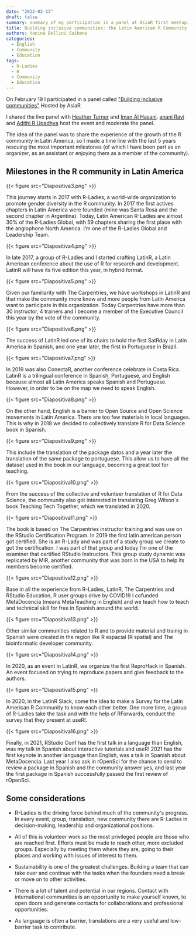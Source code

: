 ```yaml
---
date: "2022-02-13"
draft: false
summary: summary of my participation in a panel at AsiaR first meetup.
title: Building inclusive communities: the Latin American R Community
authors: Yanina Bellini Saibene
categories:
  - English
  - Community
  - Education
tags: 
  - R-Ladies
  - R
  - Community
  - Education
---
```


On February 19 I participated in a panel called ["Building inclusive communities"](https://twitter.com/AsiaR_comm/status/1491916831522639876?s=20&t=eZl8e_Yn341iAaL05tms7w) Hosted by AsiaR


I shared the live panel with [Heather Turner](https://www.heatherturner.net/) and  [Iman Al Hasani](). [anani Ravi](http://www.talarify.co.za/About-Us/) and [Adithi R Upadhya](https://twitter.com/malvikaSharan) host the event and moderate the panel.


The idea of the panel was to share the experience of the growth of the R community in Latin America, so I made a time line with the last 5 years rescuing the most important milestones (of which I have been part as an organizer, as an assistant or enjoying them as a member of the community).

## Milestones in the R community in Latin America

{{< figure src="Diapositiva3.png" >}}

This journey starts in 2017 with R-Ladies, a world-wide organization to promote gender diversity in the R community. In 2017 the first actives chapters in Latin America were founded (mine was Santa Rosa and the second chapter in Argentina). Today, Latin American R-Ladies are almost 30% of the R-Ladies Global, with 59 chapters sharing the first place with the anglophone North America. I’m one of the R-Ladies Global and Leadership Team.

{{< figure src="Diapositiva4.png" >}}

In late 2017, a group of R-Ladies and I started crafting LatinR, a Latin American conference about the use of R for research and development. LatinR will have its five edition this year, in hybrid format.   

{{< figure src="Diapositiva5.png" >}}

Given our familiarity with The Carpentries, we have workshops in LatinR and that make the community more know and more people from Latin America want to participate in this organization. Today Carpentries have more than 30 instructor, 4 trainers and I become a member of the Executive Council this year by the vote of the community. 

{{< figure src="Diapositiva6.png" >}}

The success of LatinR led one of its chairs to hold the first SatRday in Latin America in Spanish, and one year later, the first in Portuguese in Brazil. 

{{< figure src="Diapositiva7.png" >}}

In 2019 was also ConectaR, another conference celebrate in Costa Rica. 
LatinR is a trilingual conference in Spanish, Portuguese, and English because almost all Latin America speaks Spanish and Portuguese. However, in order to be on the map we need to speak English.  

{{< figure src="Diapositiva8.png" >}}

On the other hand, English is a barrier to Open Source and Open Science movements in Latin America. There are too few materials in local languages. This is why in 2018 we decided to collectively translate R for Data Science book in Spanish. 

{{< figure src="Diapositiva9.png" >}}

This include the translation of the package datos and a year later the translation of the same package to portuguese.  This allow us to have all the dataset used in the book in our language, becoming a great tool for teaching.

{{< figure src="Diapositiva10.png" >}}

From the success of the collective and volunteer translation of R for Data Science, the community also got interested in translating Greg Wilson´s book Teaching Tech Together, which we translated in 2020. 

{{< figure src="Diapositiva11.png" >}}

The book is based on The Carpentries instructor training and was use on the RStudio Certification Program. In 2019 the first latin american person got certified. She is an R-Lady and was part of a study group we create to got the certification. I was part of that group and today I’m one of the examiner that certified RStudio Instructors.  This group study dynamic was replicated by MiR, another community that was born in the USA to help its members become certified.

{{< figure src="Diapositiva12.png" >}}

Base in all the experience from R-Ladies, LatinR, The Carpentries and RStudio Education, R user groups drive by COVID19 I cofunded MetaDocencia (means MetaTeaching in English) and we teach how to teach and technical skill for free in Spanish around the world.

{{< figure src="Diapositiva13.png" >}}

Other similar communities related to R and to provide material and trainig in Spanish were created in the region like R espacial (R spatial) and The bioinformatic developer community.

{{< figure src="Diapositiva14.png" >}}

In 2020, as an event in LatinR, we organize the first ReproHack in Spanish. An event focused on trying to reproduce papers and give feedback to the authors.

{{< figure src="Diapositiva15.png" >}}

In 2020, in the LatinR Slack, come the idea to make a Survey for the Latin American R Community to know each other better.  One more time, a group of R-Ladies take the task and with the help of RForwards, conduct the survey that they present at useR!.

{{< figure src="Diapositiva16.png" >}}

Finally, in 2021, RStudio Conf has the first talk in a language than English, was my talk in Spanish about interactive tutorials and useR! 2021 has the first keynote in another language than English, was a talk in Spanish about MetaDocencia. Last year I also ask in rOpenSci for the chance to send to review a package in Spanish and the community answer yes, and last year the first package in Spanish successfully passed the first review of rOpenSci.

## Some considerations

* R-Ladies is the driving force behind much of the community's progress.  In every event, group, translation, new community there are R-Ladies in decision-making, leadership and organizational positions.

* All of this is volunteer work so the most privileged people are those who are reached first.  Efforts must be made to reach other, more excluded groups.  Especially by meeting them where they are, going to their places and working with issues of interest to them.

* Sustainability is one of the greatest challenges.  Building a team that can take over and continue with the tasks when the founders need a break or move on to other activities.

* There is a lot of talent and potential in our regions.  Contact with international communities is an opportunity to make yourself known, to open doors and generate contacts for collaborations and professional opportunities.

* As language is often a barrier, translations are a very useful and low-barrier task to contribute.
